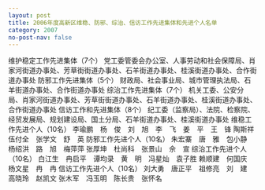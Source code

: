 ```yaml
---
layout: post
title: 2006年度高新区维稳、防邪、综治、信访工作先进集体和先进个人名单
category: 2007
no-post-nav: false
---
```


维护稳定工作先进集体（7个）
党工委管委会办公室、人事劳动和社会保障局、肖家河街道办事处、芳草街街道办事处、石羊街道办事处、桂溪街道办事处、合作街道办事处
防邪工作先进集体（5个）
财政局、社会事业局、城市管理执法局、石羊街道办事处、合作街道办事处
综治工作先进集体（7个）
机关工委、公安分局、肖家河街道办事处、芳草街街道办事处、石羊街道办事处、桂溪街道办事处、合作街道办事处
信访工作和先进集体（8个）
纪工委（监察局）、法院、检察院、经贸发展局、规划建设局、国土分局、石羊街道办事处、桂溪街道办事处
维稳工作先进个人（10名）
李瑜鹏　杨　俊　刘　旭　李　飞　姜　平　王　锋
陶斯祥　伍付全　张学文　舒　英
防邪工作先进个人（10名）
朱宏寨　唐　雅　包小静　杨绍洪　路　旭　梅萍萍
张厚坤　杜尚科　张景山　佘　宣
综治工作先进个人（10名）
白江生　冉启平　谭均录　黄　明　冯星灿　袁子胜
赖顺建　何国庆　杨文星　冉　冉
信访工作先进个人（10名）
刘大勇　唐正平　祖修亮　刘　建　高晓玲　赵凯文
张木军　冯玉明　陈长贵　张怀名
